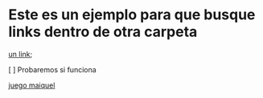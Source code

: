 # Este es un ejemplo para que busque links dentro de otra carpeta 
[un link](https://aula.cdichile.org/mod/quiz/view.php?id=227&forceview=1);

[ ] Probaremos si funciona 

[juego maiquel](https://www.zona-leros.com/juegos-pc/need-for-speed-hot-pursuit)